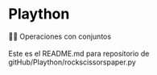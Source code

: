 # <a style='color:#000'>Plaython </a><br>
👩‍🚀
Operaciones con conjuntos <br> <br>
Este es el README.md para repositorio de gitHub/Plaython/rockscissorspaper.py
